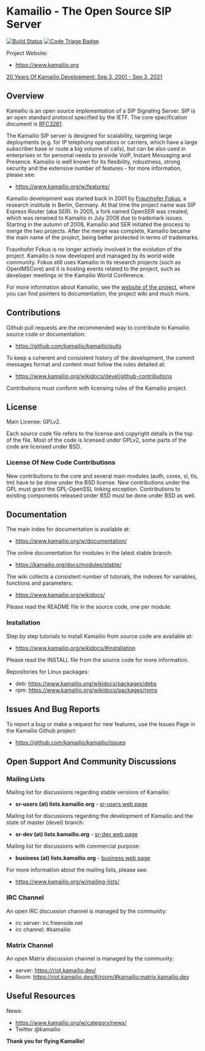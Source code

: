 # Kamailio - The Open Source SIP Server

[![Build Status](https://github.com/kamailio/kamailio/actions/workflows/main.yml/badge.svg)](https://github.com/kamailio/kamailio/actions)
[![Code Triage Badge](https://www.codetriage.com/kamailio/kamailio/badges/users.svg)](https://www.codetriage.com/kamailio/kamailio)

Project Website:

  * https://www.kamailio.org

[20 Years Of Kamailio Development: Sep 3, 2001 - Sep 3, 2021](https://www.kamailio.org/w/2021/09/kamailio-20-years-of-development/)

## Overview

Kamailio is an open source implementation of a SIP Signaling Server. SIP is an open standard protocol specified by the IETF. The core specification document is [RFC3261](https://tools.ietf.org/html/rfc3261).

The Kamailio SIP server is designed for scalability, targeting large deployments (e.g. for IP telephony operators or carriers, which have a large subscriber base or route a big volume of calls), but can be also used in enterprises or for personal needs to provide VoIP, Instant Messaging and Presence. Kamailio is well known for its flexibility, robustness, strong security and the extensive number of features - for more information, please see:

  * https://www.kamailio.org/w/features/

Kamailio development was started back in 2001 by [Fraunhofer Fokus](https://www.fokus.fraunhofer.de/), a research institute in Berlin, Germany. At that time the project name was SIP Express Router (aka SER). In 2005, a fork named OpenSER was created, which was renamed to Kamailio in July 2008 due to trademark issues. Starting in the autumn of 2008, Kamailio and SER initiated the process to merge the two projects. After the merge was complete, Kamailio became the main name of the project, being better protected in terms of trademarks.

Fraunhofer Fokus is no longer actively involved in the evolution of the project. Kamailio is  now developed and managed by its world wide community. Fokus still uses Kamailio in its research projects (such as OpenIMSCore) and it is hosting events related to the project, such as developer meetings or the Kamailio World Conference.

For more information about Kamailio, see the [website of the project](https://www.kamailio.org), where you can find pointers to documentation, the project wiki and much more.

## Contributions

Github pull requests are the recommended way to contribute to Kamailio source code or documentation:

  * https://github.com/kamailio/kamailio/pulls

To keep a coherent and consistent history of the development, the commit messages format and content must follow the rules detailed at:

  * https://www.kamailio.org/wikidocs/devel/github-contributions

Contributions must conform with licensing rules of the Kamailio project.

## License

Main License: GPLv2.

Each source code file refers to the license and copyright details in the top of the file. Most of the code is licensed under GPLv2, some parts of the code are licensed under BSD.

### License Of New Code Contributions

New contributions to the core and several main modules (auth, corex, sl, tls, tm) have to be done under the BSD license. New contributions under the GPL must grant the GPL-OpenSSL linking exception. Contributions to existing components released under BSD must be done under BSD as well.

## Documentation

The main index for documentation is available at:

  * https://www.kamailio.org/w/documentation/

The online documentation for modules in the latest stable branch:

  * https://kamailio.org/docs/modules/stable/

The wiki collects a consistent number of tutorials, the indexes for variables, functions and parameters:

  * https://www.kamailio.org/wikidocs/

Please read the README file in the source code, one per module.

### Installation

Step by step tutorials to install Kamailio from source code are available at:

  * https://www.kamailio.org/wikidocs/#installation

Please read the INSTALL file from the source code for more information.

Repositories for Linux packages:

  * deb: https://www.kamailio.org/wikidocs/packages/debs
  * rpm: https://www.kamailio.org/wikidocs/packages/rpms

## Issues And Bug Reports

To report a bug or make a request for new features, use the Issues Page in the Kamailio Github project:

  * https://github.com/kamailio/kamailio/issues

## Open Support And Community Discussions

### Mailing Lists

Mailing list for discussions regarding stable versions of Kamailio:

  * **sr-users (at) lists.kamailio.org** - [sr-users web page](https://lists.kamailio.org/mailman3/postorius/lists/sr-users.lists.kamailio.org/)

Mailing list for discussions regarding the development of Kamailio and the state of master (devel) branch:

  * **sr-dev (at) lists.kamailio.org** - [sr-dev web page](https://lists.kamailio.org/mailman3/postorius/lists/sr-dev.lists.kamailio.org/)

Mailing list for discussions with commercial purpose:

  * **business (at) lists.kamailio.org** - [business web page](https://lists.kamailio.org/mailman3/postorius/lists/business.lists.kamailio.org/)

For more information about the mailing lists, please see:

  * https://www.kamailio.org/w/mailing-lists/

### IRC Channel

An open IRC discussion channel is managed by the community:

  * irc server: irc.freenode.net
  * irc channel: #kamailio

### Matrix Channel

An open Matrix discussion channel is managed by the community:

  * server: https://riot.kamailio.dev/
  * Room: https://riot.kamailio.dev/#/room/#kamailio:matrix.kamailio.dev

## Useful Resources

News:

  * https://www.kamailio.org/w/category/news/
  * Twitter @kamailio

**Thank you for flying Kamailio!**
